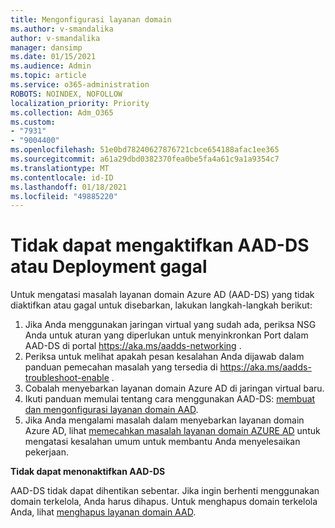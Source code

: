 ```yaml
---
title: Mengonfigurasi layanan domain
ms.author: v-smandalika
author: v-smandalika
manager: dansimp
ms.date: 01/15/2021
ms.audience: Admin
ms.topic: article
ms.service: o365-administration
ROBOTS: NOINDEX, NOFOLLOW
localization_priority: Priority
ms.collection: Adm_O365
ms.custom:
- "7931"
- "9004400"
ms.openlocfilehash: 51e0bd78240627876721cbce654188afac1ee365
ms.sourcegitcommit: a61a29dbd0382370fea0be5fa4a61c9a1a9354c7
ms.translationtype: MT
ms.contentlocale: id-ID
ms.lasthandoff: 01/18/2021
ms.locfileid: "49885220"
---
```

# <a name="unable-to-enable-aad-ds-or-deployment-is-failing"></a>Tidak dapat mengaktifkan AAD-DS atau Deployment gagal

Untuk mengatasi masalah layanan domain Azure AD (AAD-DS) yang tidak diaktifkan atau gagal untuk disebarkan, lakukan langkah-langkah berikut:

1. Jika Anda menggunakan jaringan virtual yang sudah ada, periksa NSG Anda untuk aturan yang diperlukan untuk menyinkronkan Port dalam AAD-DS di portal https://aka.ms/aadds-networking .
2. Periksa untuk melihat apakah pesan kesalahan Anda dijawab dalam panduan pemecahan masalah yang tersedia di  https://aka.ms/aadds-troubleshoot-enable .
3. Cobalah menyebarkan layanan domain Azure AD di jaringan virtual baru.
4. Ikuti panduan memulai tentang cara menggunakan AAD-DS: [membuat dan mengonfigurasi layanan domain AAD](https://docs.microsoft.com/azure/active-directory-domain-services/tutorial-create-instance).
5. Jika Anda mengalami masalah dalam menyebarkan layanan domain Azure AD, lihat [memecahkan masalah layanan domain AZURE AD](https://docs.microsoft.com/azure/active-directory-domain-services/troubleshoot) untuk mengatasi kesalahan umum untuk membantu Anda menyelesaikan pekerjaan. 

**Tidak dapat menonaktifkan AAD-DS**

AAD-DS tidak dapat dihentikan sebentar. Jika ingin berhenti menggunakan domain terkelola, Anda harus dihapus.
Untuk menghapus domain terkelola Anda, lihat [menghapus layanan domain AAD](https://docs.microsoft.com/azure/active-directory-domain-services/delete-aadds).



